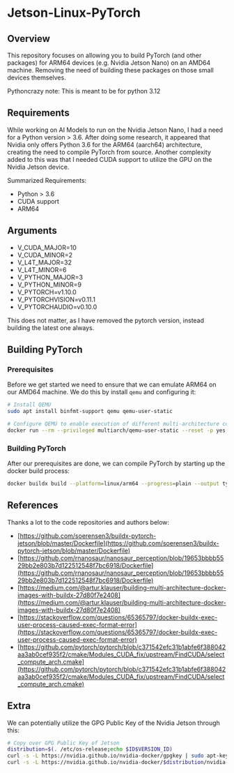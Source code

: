 # Jetson-Linux-PyTorch

## Overview

This repository focuses on allowing you to build PyTorch (and other packages) for ARM64 devices (e.g. Nvidia Jetson Nano) on an AMD64 machine. Removing the need of building these packages on those small devices themselves.

Pythoncrazy note: This is meant to be for python 3.12
## Requirements

While working on AI Models to run on the Nvidia Jetson Nano, I had a need for a Python version > 3.6. After doing some research, it appeared that Nvidia only offers Python 3.6 for the ARM64 (aarch64) architecture, creating the need to compile PyTorch from source. Another complexity added to this was that I needed CUDA support to utilize the GPU on the Nvidia Jetson device.

Summarized Requirements:

* Python > 3.6
* CUDA support
* ARM64

## Arguments

* V_CUDA_MAJOR=10
* V_CUDA_MINOR=2
* V_L4T_MAJOR=32
* V_L4T_MINOR=6
* V_PYTHON_MAJOR=3
* V_PYTHON_MINOR=9
* V_PYTORCH=v1.10.0
* V_PYTORCHVISION=v0.11.1
* V_PYTORCHAUDIO=v0.10.0

This does not matter, as I have removed the pytorch version, instead building the latest one always.
## Building PyTorch

### Prerequisites

Before we get started we need to ensure that we can emulate ARM64 on our AMD64 machine. We do this by install `qemu` and configuring it:

```bash
# Install QEMU
sudo apt install binfmt-support qemu qemu-user-static

# Configure QEMU to enable execution of different multi-architecture containers by QEMU and binfmt_misc
docker run --rm --privileged multiarch/qemu-user-static --reset -p yes
```

### Building PyTorch

After our prerequisites are done, we can compile PyTorch by starting up the docker build process:

```bash
docker buildx build --platform=linux/arm64 --progress=plain --output type=local,dest=. -f Dockerfile.jetson .
```

## References

Thanks a lot to the code repositories and authors below:

* [https://github.com/soerensen3/buildx-pytorch-jetson/blob/master/Dockerfile](https://github.com/soerensen3/buildx-pytorch-jetson/blob/master/Dockerfile)
* [https://github.com/rnanosaur/nanosaur_perception/blob/19653bbbb5529bb2e803b7d122512548f7bc6918/Dockerfile](https://github.com/rnanosaur/nanosaur_perception/blob/19653bbbb5529bb2e803b7d122512548f7bc6918/Dockerfile)
* [https://medium.com/@artur.klauser/building-multi-architecture-docker-images-with-buildx-27d80f7e2408](https://medium.com/@artur.klauser/building-multi-architecture-docker-images-with-buildx-27d80f7e2408)
* [https://stackoverflow.com/questions/65365797/docker-buildx-exec-user-process-caused-exec-format-error](https://stackoverflow.com/questions/65365797/docker-buildx-exec-user-process-caused-exec-format-error)
* [https://github.com/pytorch/pytorch/blob/c371542efc31b1abfe6f388042aa3ab0cef935f2/cmake/Modules_CUDA_fix/upstream/FindCUDA/select_compute_arch.cmake](https://github.com/pytorch/pytorch/blob/c371542efc31b1abfe6f388042aa3ab0cef935f2/cmake/Modules_CUDA_fix/upstream/FindCUDA/select_compute_arch.cmake)

## Extra

We can potentially utilize the GPG Public Key of the Nvidia Jetson through this:

```bash
# Copy over GPG Public Key of Jetson
distribution=$(. /etc/os-release;echo $ID$VERSION_ID)
curl -s -L https://nvidia.github.io/nvidia-docker/gpgkey | sudo apt-key add -
curl -s -L https://nvidia.github.io/nvidia-docker/$distribution/nvidia-docker.list | sudo tee /etc/apt/sources.list.d/nvidia-docker.list
```
